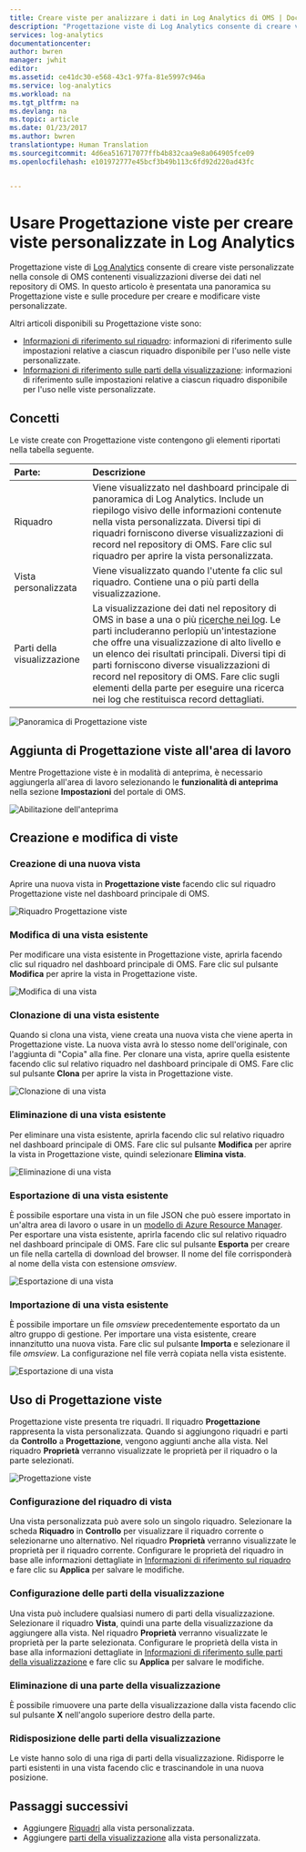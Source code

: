 ```yaml
---
title: Creare viste per analizzare i dati in Log Analytics di OMS | Documentazione Microsoft
description: "Progettazione viste di Log Analytics consente di creare viste personalizzate che vengono visualizzate nel portale di OMS e di Azure e contengono visualizzazioni diverse dei dati nel repository di OMS. In questo articolo è presentata una panoramica su Progettazione viste e sulle procedure per creare e modificare viste personalizzate."
services: log-analytics
documentationcenter: 
author: bwren
manager: jwhit
editor: 
ms.assetid: ce41dc30-e568-43c1-97fa-81e5997c946a
ms.service: log-analytics
ms.workload: na
ms.tgt_pltfrm: na
ms.devlang: na
ms.topic: article
ms.date: 01/23/2017
ms.author: bwren
translationtype: Human Translation
ms.sourcegitcommit: 4d6ea516717077ffb4b832caa9e8a064905fce09
ms.openlocfilehash: e101972777e45bcf3b49b113c6fd92d220ad43fc


---
```

# <a name="use-view-designer-to-create-custom-views-in-log-analytics"></a>Usare Progettazione viste per creare viste personalizzate in Log Analytics
Progettazione viste di [Log Analytics]() consente di creare viste personalizzate nella console di OMS contenenti visualizzazioni diverse dei dati nel repository di OMS. In questo articolo è presentata una panoramica su Progettazione viste e sulle procedure per creare e modificare viste personalizzate.

Altri articoli disponibili su Progettazione viste sono:

* [Informazioni di riferimento sul riquadro](log-analytics-view-designer-tiles.md): informazioni di riferimento sulle impostazioni relative a ciascun riquadro disponibile per l'uso nelle viste personalizzate. 
* [Informazioni di riferimento sulle parti della visualizzazione](log-analytics-view-designer-parts.md): informazioni di riferimento sulle impostazioni relative a ciascun riquadro disponibile per l'uso nelle viste personalizzate. 

## <a name="concepts"></a>Concetti
Le viste create con Progettazione viste contengono gli elementi riportati nella tabella seguente.

| Parte: | Descrizione |
|:--- |:--- |
| Riquadro |Viene visualizzato nel dashboard principale di panoramica di Log Analytics.  Include un riepilogo visivo delle informazioni contenute nella vista personalizzata.  Diversi tipi di riquadri forniscono diverse visualizzazioni di record nel repository di OMS.  Fare clic sul riquadro per aprire la vista personalizzata. |
| Vista personalizzata |Viene visualizzato quando l'utente fa clic sul riquadro.  Contiene una o più parti della visualizzazione. |
| Parti della visualizzazione |La visualizzazione dei dati nel repository di OMS in base a una o più [ricerche nei log](log-analytics-log-searches.md).  Le parti includeranno perlopiù un'intestazione che offre una visualizzazione di alto livello e un elenco dei risultati principali.  Diversi tipi di parti forniscono diverse visualizzazioni di record nel repository di OMS.  Fare clic sugli elementi della parte per eseguire una ricerca nei log che restituisca record dettagliati. |

![Panoramica di Progettazione viste](media/log-analytics-view-designer/overview.png)

## <a name="add-view-designer-to-your-workspace"></a>Aggiunta di Progettazione viste all'area di lavoro
Mentre Progettazione viste è in modalità di anteprima, è necessario aggiungerla all'area di lavoro selezionando le **funzionalità di anteprima** nella sezione **Impostazioni** del portale di OMS.

![Abilitazione dell'anteprima](media/log-analytics-view-designer/preview.png)

## <a name="creating-and-editing-views"></a>Creazione e modifica di viste
### <a name="create-a-new-view"></a>Creazione di una nuova vista
Aprire una nuova vista in **Progettazione viste** facendo clic sul riquadro Progettazione viste nel dashboard principale di OMS.

![Riquadro Progettazione viste](media/log-analytics-view-designer/view-designer-tile.png)

### <a name="edit-an-existing-view"></a>Modifica di una vista esistente
Per modificare una vista esistente in Progettazione viste, aprirla facendo clic sul riquadro nel dashboard principale di OMS.  Fare clic sul pulsante **Modifica** per aprire la vista in Progettazione viste.

![Modifica di una vista](media/log-analytics-view-designer/menu-edit.png)

### <a name="clone-an-existing-view"></a>Clonazione di una vista esistente
Quando si clona una vista, viene creata una nuova vista che viene aperta in Progettazione viste.  La nuova vista avrà lo stesso nome dell'originale, con l'aggiunta di "Copia" alla fine.  Per clonare una vista, aprire quella esistente facendo clic sul relativo riquadro nel dashboard principale di OMS.  Fare clic sul pulsante **Clona** per aprire la vista in Progettazione viste.

![Clonazione di una vista](media/log-analytics-view-designer/edit-menu-clone.png)

### <a name="delete-an-existing-view"></a>Eliminazione di una vista esistente
Per eliminare una vista esistente, aprirla facendo clic sul relativo riquadro nel dashboard principale di OMS.  Fare clic sul pulsante **Modifica** per aprire la vista in Progettazione viste, quindi selezionare **Elimina vista**.

![Eliminazione di una vista](media/log-analytics-view-designer/edit-menu-delete.png)

### <a name="export-an-existing-view"></a>Esportazione di una vista esistente
È possibile esportare una vista in un file JSON che può essere importato in un'altra area di lavoro o usare in un [modello di Azure Resource Manager](../azure-resource-manager/resource-group-authoring-templates.md).  Per esportare una vista esistente, aprirla facendo clic sul relativo riquadro nel dashboard principale di OMS.  Fare clic sul pulsante **Esporta** per creare un file nella cartella di download del browser.  Il nome del file corrisponderà al nome della vista con estensione *omsview*.

![Esportazione di una vista](media/log-analytics-view-designer/edit-menu-export.png)

### <a name="import-an-existing-view"></a>Importazione di una vista esistente
È possibile importare un file *omsview* precedentemente esportato da un altro gruppo di gestione.  Per importare una vista esistente, creare innanzitutto una nuova vista.  Fare clic sul pulsante **Importa** e selezionare il file *omsview*.  La configurazione nel file verrà copiata nella vista esistente.

![Esportazione di una vista](media/log-analytics-view-designer/edit-menu-import.png)

## <a name="working-with-view-designer"></a>Uso di Progettazione viste
Progettazione viste presenta tre riquadri.  Il riquadro **Progettazione** rappresenta la vista personalizzata.  Quando si aggiungono riquadri e parti da **Controllo** a **Progettazione**, vengono aggiunti anche alla vista.  Nel riquadro **Proprietà** verranno visualizzate le proprietà per il riquadro o la parte selezionati.

![Progettazione viste](media/log-analytics-view-designer/view-designer-screenshot.png)

### <a name="configure-view-tile"></a>Configurazione del riquadro di vista
Una vista personalizzata può avere solo un singolo riquadro.  Selezionare la scheda **Riquadro** in **Controllo** per visualizzare il riquadro corrente o selezionarne uno alternativo.  Nel riquadro **Proprietà** verranno visualizzate le proprietà per il riquadro corrente.  Configurare le proprietà del riquadro in base alle informazioni dettagliate in [Informazioni di riferimento sul riquadro](log-analytics-view-designer-tiles.md) e fare clic su **Applica** per salvare le modifiche.

### <a name="configure-visualization-parts"></a>Configurazione delle parti della visualizzazione
Una vista può includere qualsiasi numero di parti della visualizzazione.  Selezionare il riquadro **Vista**, quindi una parte della visualizzazione da aggiungere alla vista.  Nel riquadro **Proprietà** verranno visualizzate le proprietà per la parte selezionata.  Configurare le proprietà della vista in base alla informazioni dettagliate in [Informazioni di riferimento sulle parti della visualizzazione](log-analytics-view-designer-parts.md) e fare clic su **Applica** per salvare le modifiche.

### <a name="delete-a-visualization-part"></a>Eliminazione di una parte della visualizzazione
È possibile rimuovere una parte della visualizzazione dalla vista facendo clic sul pulsante **X** nell'angolo superiore destro della parte.

### <a name="rearrange-visualization-parts"></a>Ridisposizione delle parti della visualizzazione
Le viste hanno solo di una riga di parti della visualizzazione.  Ridisporre le parti esistenti in una vista facendo clic e trascinandole in una nuova posizione.

## <a name="next-steps"></a>Passaggi successivi
* Aggiungere [Riquadri](log-analytics-view-designer-tiles.md) alla vista personalizzata.
* Aggiungere [parti della visualizzazione](log-analytics-view-designer-parts.md) alla vista personalizzata.




<!--HONumber=Jan17_HO4-->


